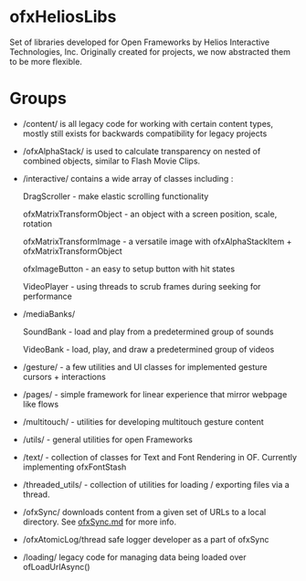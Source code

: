 # ofxHeliosLibs

Set of libraries developed for Open Frameworks by Helios Interactive Technologies, Inc. Originally created for projects, we now abstracted them to be more flexible.

Groups 
================

* /content/ is all legacy code for working with certain content types, mostly still exists for backwards compatibility for legacy projects

* /ofxAlphaStack/ is used to calculate transparency on nested of combined objects, similar to Flash Movie Clips.

* /interactive/ contains a wide array of classes including : 
	
	DragScroller - make elastic scrolling functionality

	ofxMatrixTransformObject - an object with a screen position, scale, rotation

	ofxMatrixTransformImage - a versatile image with ofxAlphaStackItem + ofxMatrixTransformObject

	ofxImageButton - an easy to setup button with hit states

	VideoPlayer - using threads to scrub frames during seeking for performance
	
* /mediaBanks/

	SoundBank - load and play from a predetermined group of sounds

	VideoBank - load, play, and draw a predetermined group of videos

* /gesture/ - a few utilities and UI classes for implemented gesture cursors + interactions

* /pages/ - simple framework for linear experience that mirror webpage like flows

* /multitouch/ - utilities for developing multitouch gesture content

* /utils/ - general utilities for open Frameworks

* /text/ - collection of classes for Text and Font Rendering in OF. Currently implementing ofxFontStash

* /threaded_utils/ - collection of utilities for loading / exporting files via a thread.

* /ofxSync/ downloads content from a given set of URLs to a local directory. See [ofxSync.md](src/ofxSync/ofxSync.md) for more info.

* /ofxAtomicLog/thread safe logger developer as a part of ofxSync

* /loading/ legacy code for managing data being loaded over ofLoadUrlAsync() 
